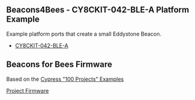 ## Beacons4Bees - CY8CKIT-042-BLE-A Platform Example ##

Example platform ports that create a small Eddystone Beacon.

- [CY8CKIT-042-BLE-A](http://www.cypress.com/documentation/development-kitsboards/cy8ckit-042-ble-bluetooth-low-energy-ble-pioneer-kit)

## Beacons for Bees Firmware ##

Based on the [Cypress "100 Projects" Examples](https://github.com/cypresssemiconductorco/PSoC-4-BLE/blob/master/100_Projects_in_100_Days/Project050_Eddystone/Eddystone/Eddystone_EH_Kit.cydsn/Eddystone.c)

[Project Firmware]()

